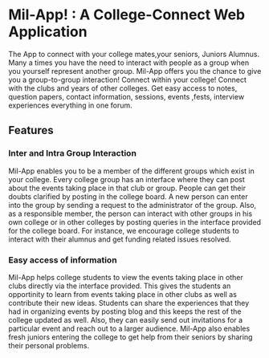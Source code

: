 # Mil-App! : A College-Connect Web Application

The App to connect with your college mates,your seniors, Juniors Alumnus. Many a times you have the need to interact with 
people as a group when you yourself represent another group. Mil-App offers you the chance to give you a group-to-group 
interaction! Connect within your college! Connect with the clubs and years of other colleges. Get easy access to notes, 
question papers, contact information, sessions, events ,fests, interview experiences everything in one forum.

## Features
### Inter and Intra Group Interaction
Mil-App enables you to be a member of the different groups which exist in your college. Every college group has an interface where they can post about the events taking place in that club or group. People can get their doubts clarified by posting in the college board. A new person can enter into the group by sending a request to the administrator of the group. Also, as a responsible member, the person can interact with other groups in his own college or in other colleges by posting queries in the interface provided for the college board. For instance, we encourage college students to interact with their alumnus and get funding related issues resolved. 

### Easy access of information
Mil-App helps college students to view the events taking place in other clubs directly via the interface provided. This gives the students an opportinity to learn from events taking place in other clubs as well as contribute their new ideas. Students can share the experiences that they had in organizing events by posting blog and this keeps the rest of the college updated as well. Also, they can easily send out invitations for a particular event and reach out to a larger audience. Mil-App also enables fresh juniors entering the college to get help from their seniors by sharing their personal problems. 
